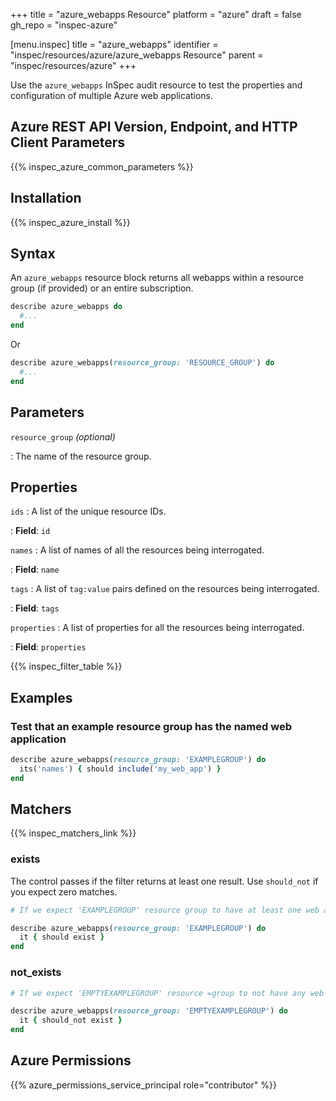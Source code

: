 +++
title = "azure_webapps Resource"
platform = "azure"
draft = false
gh_repo = "inspec-azure"

[menu.inspec]
title = "azure_webapps"
identifier = "inspec/resources/azure/azure_webapps Resource"
parent = "inspec/resources/azure"
+++

Use the `azure_webapps` InSpec audit resource to test the properties and configuration of multiple Azure web applications.

## Azure REST API Version, Endpoint, and HTTP Client Parameters

{{% inspec_azure_common_parameters %}}

## Installation

{{% inspec_azure_install %}}

## Syntax

An `azure_webapps` resource block returns all webapps within a resource group (if provided) or an entire subscription.

```ruby
describe azure_webapps do
  #...
end
```

Or

```ruby
describe azure_webapps(resource_group: 'RESOURCE_GROUP') do
  #...
end
```

## Parameters

`resource_group` _(optional)_

: The name of the resource group.

## Properties

`ids`
: A list of the unique resource IDs.

: **Field**: `id`

`names`
: A list of names of all the resources being interrogated.

: **Field**: `name`

`tags`
: A list of `tag:value` pairs defined on the resources being interrogated.

: **Field**: `tags`

`properties`
: A list of properties for all the resources being interrogated.

: **Field**: `properties`

{{% inspec_filter_table %}}

## Examples

### Test that an example resource group has the named web application

```ruby
describe azure_webapps(resource_group: 'EXAMPLEGROUP') do
  its('names') { should include('my_web_app') }
end
```

## Matchers

{{% inspec_matchers_link %}}

### exists

The control passes if the filter returns at least one result. Use `should_not` if you expect zero matches.

```ruby
# If we expect 'EXAMPLEGROUP' resource group to have at least one web application.

describe azure_webapps(resource_group: 'EXAMPLEGROUP') do
  it { should exist }
end
```

### not_exists

```ruby
# If we expect 'EMPTYEXAMPLEGROUP' resource =group to not have any web applications.

describe azure_webapps(resource_group: 'EMPTYEXAMPLEGROUP') do
  it { should_not exist }
end
```

## Azure Permissions

{{% azure_permissions_service_principal role="contributor" %}}
